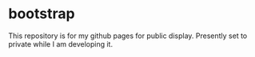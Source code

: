 # bootstrap
This repository is for my github pages for public display.
Presently set to private while I am developing it.
